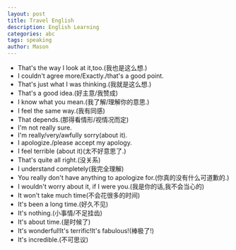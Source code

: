 ```yaml
---
layout: post
title: Travel English
description: English Learning
categories: abc
tags: speaking
author: Mason
---
```


* That's the way I look at it,too.(我也是这么想.)
* I couldn't agree more/Exactly./that's a good point.
* That's just what I was thinking.(我就是这么想.)
* That's a good idea.(好主意/我赞成)
* I know what you mean.(我了解/理解你的意思.)
* I feel the same way.(我有同感)
* That depends.(那得看情形/视情况而定)
* I'm not really sure.
* I'm really/very/awfully sorry(about it).
* I apologize./please accept my apology.
* I feel terrible (about it)(太不好意思了.)
* That's quite all right.(没关系)
* I understand completely(我完全理解)
* You really don't have anything to apologize for.(你真的没有什么可道歉的.)
* I wouldn't worry about it, if I were you.(我是你的话,我不会当心的)
* It won't take much time(不会花很多的时间)
* It's been a long time.(好久不见)
* It's nothing.(小事情/不足挂齿)
* It's about time.(是时候了)
* It's wonderful!It's terrific!It's fabulous!(棒极了!)
* It's incredible.(不可思议)
